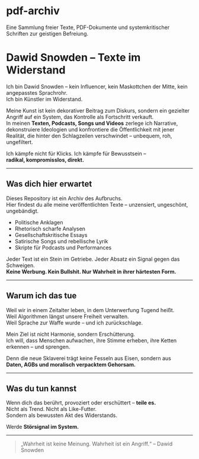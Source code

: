 # pdf-archiv
Eine Sammlung freier Texte, PDF-Dokumente und systemkritischer Schriften zur geistigen Befreiung.

# Dawid Snowden – Texte im Widerstand

Ich bin Dawid Snowden – kein Influencer, kein Maskottchen der Mitte, kein angepasstes Sprachrohr.  
Ich bin Künstler im Widerstand.

Meine Kunst ist kein dekorativer Beitrag zum Diskurs, sondern ein gezielter Angriff auf ein System, das Kontrolle als Fortschritt verkauft.  
In meinen **Texten, Podcasts, Songs und Videos** zerlege ich Narrative, dekonstruiere Ideologien und konfrontiere die Öffentlichkeit mit jener Realität, die hinter den Schlagzeilen verschwindet – unbequem, roh, ungefiltert.

Ich kämpfe nicht für Klicks. Ich kämpfe für Bewusstsein –  
**radikal, kompromisslos, direkt.**

---

## Was dich hier erwartet

Dieses Repository ist ein Archiv des Aufbruchs.  
Hier findest du alle meine veröffentlichten Texte – unzensiert, ungeschönt, ungebändigt.  

- Politische Anklagen  
- Rhetorisch scharfe Analysen  
- Gesellschaftskritische Essays  
- Satirische Songs und rebellische Lyrik  
- Skripte für Podcasts und Performances

Jeder Text ist ein Stein im Getriebe. Jeder Absatz ein Signal gegen das Schweigen.  
**Keine Werbung. Kein Bullshit. Nur Wahrheit in ihrer härtesten Form.**

---

## Warum ich das tue

Weil wir in einem Zeitalter leben, in dem Unterwerfung Tugend heißt.  
Weil Algorithmen längst unsere Freiheit verwalten.  
Weil Sprache zur Waffe wurde – und ich zurückschlage.

Mein Ziel ist nicht Harmonie, sondern Erschütterung.  
Ich will, dass Menschen aufwachen, ihre Stimme erheben, ihre Ketten erkennen – und sprengen.  

Denn die neue Sklaverei trägt keine Fesseln aus Eisen, sondern aus  
**Daten, AGBs und moralisch verpacktem Gehorsam.**

---

## Was du tun kannst

Wenn dich das berührt, provoziert oder erschüttert – **teile es.**  
Nicht als Trend. Nicht als Like-Futter.  
Sondern als bewussten Akt des Widerstands.  

Werde **Störsignal im System.**

---

> „Wahrheit ist keine Meinung. Wahrheit ist ein Angriff.“ – Dawid Snowden
